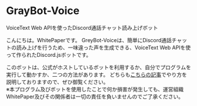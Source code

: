 # GrayBot-Voice
VoiceText Web APIを使ったDiscord通話チャット読み上げボット

こんにちは。WhitePaperです。
GreyBot-Voiceは、簡単にDiscord通話チャットの読み上げを行うため、一味違った声を生成できる、VoiceText Web APIを使って作られたDiscord.jsボットです。  

このボットは、公式がホストしているボットを利用するか、自分でプログラムを実行して動かすか、二つの方法があります。
どちらも[こちらの記事](https://qiita.com/Tapo0825/items/fd580d0bdd8cdd66b490)でやり方を説明しておりますので、ぜひ御覧ください。  
※本プログラム及びボットを使用したことで何か損害が発生しても、運営組織WhitePaper及びその関係者は一切の責任を負いませんのでご了承ください。
  
